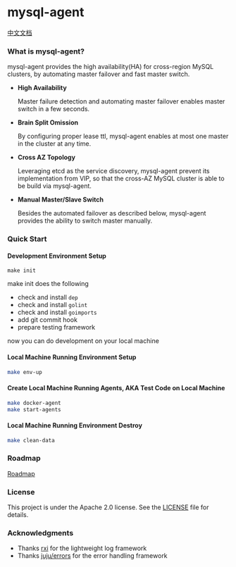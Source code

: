 # mysql-agent

[中文文档](README-cn.md)

### What is mysql-agent?

mysql-agent provides the high availability(HA) for cross-region MySQL clusters, 
by automating master failover and fast master switch.

- __High Availability__

    Master failure detection and automating master failover enables master switch in a few seconds.
    
- __Brain Split Omission__

    By configuring proper lease ttl, mysql-agent enables at most one master in the cluster at any time.
    
- __Cross AZ Topology__

    Leveraging etcd as the service discovery, mysql-agent prevent its implementation from VIP,
    so that the cross-AZ MySQL cluster is able to be build via mysql-agent.

- __Manual Master/Slave Switch__

    Besides the automated failover as described below, mysql-agent provides the ability to switch master manually.


### Quick Start


#### Development Environment Setup

```
make init
```
make init  does the following
- check and install `dep`
- check and install `golint`
- check and install `goimports`
- add git commit hook
- prepare testing framework

now you can do development on your local machine


#### Local Machine Running Environment Setup

```bash
make env-up
```

#### Create Local Machine Running Agents, AKA Test Code on Local Machine
```bash
make docker-agent
make start-agents
```

#### Local Machine Running Environment Destroy

```bash
make clean-data
```

### Roadmap
[Roadmap](docs/roadmap.md)


### License
This project is under the Apache 2.0 license. See the [LICENSE](LICENSE) file for details.

### Acknowledgments
* Thanks [rxi](https://github.com/rxi) for the lightweight log framework
* Thanks [juju/errors](https://github.com/juju/errors) for the error handling framework
